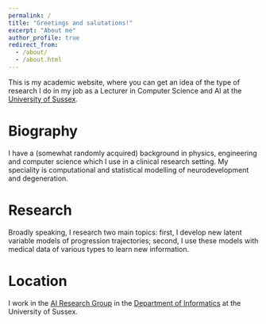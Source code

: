 ```yaml
---
permalink: /
title: "Greetings and salutations!"
excerpt: "About me"
author_profile: true
redirect_from: 
  - /about/
  - /about.html
---
```


This is my academic website, where you can get an idea of the type of research I do in my job as a Lecturer in Computer Science and AI at the [University of Sussex](https://www.sussex.ac.uk/).

Biography
===

I have a (somewhat randomly acquired) background in physics, engineering and computer science which I use in a clinical research setting. My speciality is computational and statistical modelling of neurodevelopment and degeneration.

Research
===
Broadly speaking, I research two main topics: first, I develop new latent variable models of progression trajectories; second, I use these models with medical data of various types to learn new information.

Location
===
I work in the [AI Research Group](https://www.sussex.ac.uk/research/centres/ai-research-group/) in the [Department of Informatics](https://www.sussex.ac.uk/informatics/) at the University of Sussex.